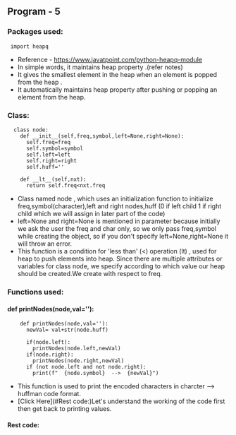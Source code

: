 <h2><b>Program - 5</b></h2>
<h3>Packages used:</h3>

     import heapq
* Reference - https://www.javatpoint.com/python-heapq-module
* In simple words, it maintains heap property .(refer notes)
* It gives the smallest element in the heap when an element is popped from the heap .
* It automatically maintains heap property after pushing or popping an element from the heap.

<h3>Class:</h3>



      class node:
        def __init__(self,freq,symbol,left=None,right=None):
          self.freq=freq
          self.symbol=symbol
          self.left=left
          self.right=right
          self.huff=''
      
        def __lt__(self,nxt):
          return self.freq<nxt.freq
* Class named node , which uses an initialization function to initialize freq,symbol(character),left and right nodes,huff (0 if left child 1 if right child which we will assign in later part of the code)
* left=None and right=None is mentioned in parameter because initially we ask the user the freq and char only, so we only pass freq,symbol while creating the object, so if you don't specify left=None,right=None it will throw an error.
* This function is a condition for 'less than' (<) operation (lt) , used for heap to push elements into heap. Since there are multiple attributes or variables for class node, we specify according to which value our heap should be created.We create with respect to freq.

<h3>Functions used:</h3>

<h4>def printNodes(node,val=''):</h4>

        def printNodes(node,val=''):
          newVal= val+str(node.huff)
        
          if(node.left):
            printNodes(node.left,newVal)
          if(node.right):
            printNodes(node.right,newVal)
          if (not node.left and not node.right):
            print(f"  {node.symbol}  -->  {newVal}")
* This function is used to print the encoded characters in charcter --> huffman code format.
* [Click Here](#Rest code:)Let's understand the working of the code first then get back to printing values.


<h4>Rest code:</h4>
  
